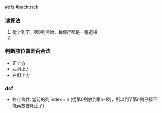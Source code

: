 #dfs
#backtrack

### 演算法
1. 從上到下，第0列開始，每個行都是一種選擇
2. 


### 判斷該位置是否合法
- 正上方
- 左斜上方
- 右斜上方

### dsf
- 終止條件: 當前的列 index = n (從第0列放到第n-1列，所以到了第n列已經不能再放要終止了)